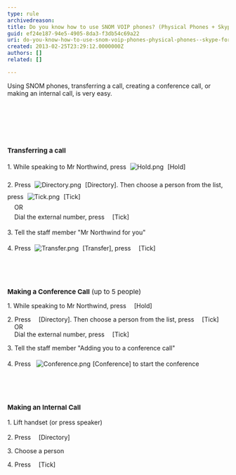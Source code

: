 ```yaml
---
type: rule
archivedreason: 
title: Do you know how to use SNOM VOIP phones? (Physical Phones + Skype for Business)
guid: ef24e187-94e5-4905-8da3-f3db54c69a22
uri: do-you-know-how-to-use-snom-voip-phones-physical-phones--skype-for-business
created: 2013-02-25T23:29:12.0000000Z
authors: []
related: []

---
```



Using SNOM phones, transferring a call, creating a conference call, or making an internal call,&#160;is very easy.<div><br></div>
<br><excerpt class='endintro'></excerpt><br>
<p></p><p><strong style="font-size&#58;15px;"><br></strong></p><p><strong style="font-size&#58;15px;">Transferring a call</strong></p><p>1. While speaking to Mr Northwind, press <img src="/ITAndNetworking/Rules-to-Better-Lync/PublishingImages/Hold.png" alt="Hold.png" style="margin&#58;5px;" />&#160;[Hold]</p><p>2. Press <img src="/ITAndNetworking/Rules-to-Better-Lync/PublishingImages/Directory.png" alt="Directory.png" style="margin&#58;5px;" />&#160;[Directory]. Then choose a person from the list, press <img src="/ITAndNetworking/Rules-to-Better-Lync/PublishingImages/Tick.png" alt="Tick.png" style="margin&#58;5px;" />&#160;[Tick]&#160;<br><span style="line-height&#58;1.6;">&#160; &#160; OR<br></span><span style="line-height&#58;1.6;">&#160; &#160; Dial the external number, press<img src="/ITAndNetworking/Rules-to-Better-Lync/PublishingImages/Tick.png" alt="" style="margin&#58;5px;" />&#160;&#160;[Tick]</span></p><p>3. Tell the staff member &quot;Mr Northwind for you&quot;</p><p>4. Press <img src="/ITAndNetworking/Rules-to-Better-Lync/PublishingImages/Transfer.png" alt="Transfer.png" style="margin&#58;5px;" />&#160;[Transfer], press <img src="/ITAndNetworking/Rules-to-Better-Lync/PublishingImages/Tick.png" alt="" style="margin&#58;5px;" />&#160;[Tick]</p><p><br></p><p><br></p><p><span style="font-size&#58;15px;"><strong>Making a&#160;Conference </strong><strong>Call</strong> (up to 5 people)</span></p><p>1. While speaking to Mr Northwind, press <img src="/ITAndNetworking/Rules-to-Better-Lync/PublishingImages/Hold.png" alt="" style="margin&#58;5px;" />&#160;[Hold]</p><p>2. Press <img src="/ITAndNetworking/Rules-to-Better-Lync/PublishingImages/Directory.png" alt="" style="margin&#58;5px;" />&#160;[Directory]. Then choose a person from the list, press <img src="/ITAndNetworking/Rules-to-Better-Lync/PublishingImages/Tick.png" alt="" style="margin&#58;5px;" />&#160;[Tick]&#160;<br>&#160; &#160; OR<br>&#160; &#160;&#160;Dial the external number, press <img src="/ITAndNetworking/Rules-to-Better-Lync/PublishingImages/Tick.png" alt="" style="margin&#58;5px;" />&#160;[Tick]</p><p>3. Tell the staff member &quot;Adding you to a conference call&quot;</p><p>4. Press&#160;&#160;<img src="/ITAndNetworking/Rules-to-Better-Lync/PublishingImages/Conference.png" alt="Conference.png" style="margin&#58;5px;" />[Conference]&#160;to start the conference</p><p><br></p><p><br></p><p><strong style="font-size&#58;15px;">Making an Internal Call</strong></p><p>1. Lift handset (or p<span style="line-height&#58;1.6;">ress speaker)</span></p><p>2. Press <img src="/ITAndNetworking/Rules-to-Better-Lync/PublishingImages/Directory.png" alt="" style="margin&#58;5px;" />&#160;[Directory]</p><p>3. Choose a person</p><p>4. Press <img src="/ITAndNetworking/Rules-to-Better-Lync/PublishingImages/Tick.png" alt="" style="margin&#58;5px;" />&#160;[Tick]</p>


